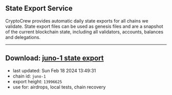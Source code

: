 ## State Export Service
CryptoCrew provides automatic daily state exports for all chains we validate. State export files can be used as genesis files and are a snapshot of the current blockchain state, including all validators, accounts, balances and delegations.

---
**Download: [juno-1 state export](https://dl-eu2.ccvalidators.com/SERVICE/juno/juno-1_export_13996625.json)**
---

- last updated: Sun Feb 18 2024 13:49:31
- chain id: `juno-1`
- export height: `13996625`
- use for: airdrops, local tests, chain recovery
